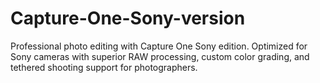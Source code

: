 # Capture-One-Sony-version
Professional photo editing with Capture One Sony edition. Optimized for Sony cameras with superior RAW processing, custom color grading, and tethered shooting support for photographers.
